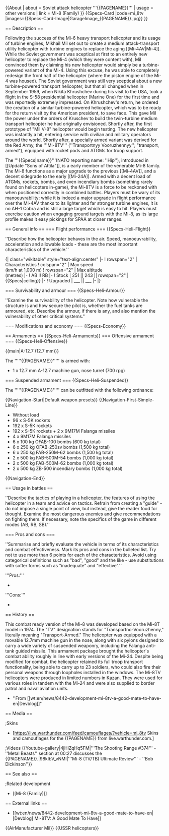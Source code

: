 {{About
| about = Soviet attack helicopter '''{{PAGENAME}}'''
| usage = other versions
| link = Mi-8 (Family)
}}
{{Specs-Card
|code=mi_8tv
|images={{Specs-Card-Image|GarageImage_{{PAGENAME}}.jpg}}
}}

== Description ==
<!-- ''In the description, the first part should be about the history of and the creation and combat usage of the helicopter, as well as its key features. In the second part, tell the reader about the helicopter in the game. Insert a screenshot of the vehicle, so that if the novice player does not remember the vehicle by name, he will immediately understand what kind of vehicle the article is talking about.'' -->
Following the success of the Mi-6 heavy transport helicopter and its usage of turbine engines, Mikhail Mil set out to create a medium attack-transport utility helicopter with turbine engines to replace the aging [[Mi-4AV|Mi-4]]. While the Soviet government was sceptical at first to an entirely new helicopter to replace the Mi-4 (which they were content with), Mil convinced them by claiming his new helicopter would simply be a turbine-powered variant of the Mi-4. Using this excuse, he was able to completely redesign the front half of the helicopter (where the piston engine of the Mi-4 was housed). The Soviet government was still very sceptical about a new turbine-powered transport helicopter, but that all changed when in September 1959, when Nikita Khrushchev during his visit to the USA, took a flight in the S-58 presidential helicopter (Marine One) for the first time and was reportedly extremely impressed. On Khrushchev's return, he ordered the creation of a similar turbine-powered helicopter, which was to be ready for the return visit by the American president, to save face. This gave Mil the power under the orders of Kruschev to build the twin-turbine medium transport helicopter he had originally envisioned. Shortly after, the first prototype of "Mil V-8" helicopter would begin testing. The new helicopter was instantly a hit, entering service with civilian and military operators around the world. Shortly after, a specially armed variant was derived for the Red Army, the '''Mi-8TV''' (''Transportnyy Vooruzhennyy''; "transport, armed"), equipped with rocket pods and ATGMs for troop support.

The '''{{Specs|name}}'''(NATO reporting name: ''Hip''), introduced in [[Update "Sons of Attila"]], is a early member of the venerable Mi-8 family. The Mi-8 functions as a major upgrade to the previous [[Mi-4AV]], and a decent sidegrade to the early [[Mi-24A]]. Armed with a decent load of ATGMs, rockets, bombs, and even incendiary bombs (something rarely found on helicopters in-game), the Mi-8TV is a force to be reckoned with when positioned correctly in combined battles. Players must be wary of its manoeuvrability: while it is indeed a major upgrade in flight performance over the Mi-4AV thanks to its lighter and far stronger turbine engines, it is no AH-1 Cobra and is still a large target which is easy to hit. Players must exercise caution when engaging ground targets with the Mi-8, as its large profile makes it easy pickings for SPAA at closer ranges.

== General info ==
=== Flight performance ===
{{Specs-Heli-Flight}}
<!-- ''Describe how the helicopter behaves in the air. Speed, manoeuvrability, acceleration and allowable loads - these are the most important characteristics of the vehicle.'' -->
''Describe how the helicopter behaves in the air. Speed, manoeuvrability, acceleration and allowable loads - these are the most important characteristics of the vehicle.''

{| class="wikitable" style="text-align:center"
|-
! rowspan="2" | Characteristics
! colspan="2" | Max speed<br>(km/h at 1,000 m)
! rowspan="2" | Max altitude<br>(metres)
|-
! AB !! RB
|-
! Stock
| 251 || 243 || rowspan="2" | {{Specs|ceiling}}
|-
! Upgraded
| ___ || ___
|-
|}

=== Survivability and armour ===
{{Specs-Heli-Armour}}
<!-- ''Examine the survivability of the helicopter. Note how vulnerable the structure is and how secure the pilot is, whether the fuel tanks are armoured, etc. Describe the armour, if there is any, and also mention the vulnerability of other critical systems.'' -->
''Examine the survivability of the helicopter. Note how vulnerable the structure is and how secure the pilot is, whether the fuel tanks are armoured, etc. Describe the armour, if there is any, and also mention the vulnerability of other critical systems.''

=== Modifications and economy ===
{{Specs-Economy}}

== Armaments ==
{{Specs-Heli-Armaments}}
=== Offensive armament ===
{{Specs-Heli-Offensive}}
<!-- ''Describe the offensive armament of the helicopter, if any. Describe how effective the cannons and machine guns are in battle, also what ammunition belts or drums are better to use. If there is no offensive weaponry, delete this subsection.'' -->
{{main|A-12.7 (12.7 mm)}}

The '''''{{PAGENAME}}''''' is armed with:

* 1 x 12.7 mm A-12.7 machine gun, nose turret (700 rpg)

=== Suspended armament ===
{{Specs-Heli-Suspended}}
<!-- ''Describe the helicopter's suspended armament: additional cannons under the winglets, any bombs, and rockets. Since any helicopter is essentially only a platform for suspended weaponry, this section is significant and deserves your special attention. If there is no suspended weaponry remove this subsection.'' -->
The '''''{{PAGENAME}}''''' can be outfitted with the following ordnance:

{{Navigation-Start|Default weapon presets}}
{{Navigation-First-Simple-Line}}

* Without load
* 96 x S-5K rockets
* 192 x S-5K rockets
* 192 x S-5K rockets + 2 x 9M17M Falanga missiles
* 4 x 9M17M Falanga missiles
* 6 x 100 kg OFAB-100 bombs (600 kg total)
* 6 x 250 kg OFAB-250sv bombs (1,500 kg total)
* 6 x 250 kg FAB-250M-62 bombs (1,500 kg total)
* 2 x 500 kg FAB-500M-54 bombs (1,000 kg total)
* 2 x 500 kg FAB-500M-62 bombs (1,000 kg total)
* 2 x 500 kg ZB-500 incendiary bombs (1,000 kg total)

{{Navigation-End}}

== Usage in battles ==
<!-- ''Describe the tactics of playing in a helicopter, the features of using the helicopter in a team and advice on tactics. Refrain from creating a "guide" - do not impose a single point of view, but instead, give the reader food for thought. Examine the most dangerous enemies and give recommendations on fighting them. If necessary, note the specifics of the game in different modes (AB, RB, SB).'' -->
''Describe the tactics of playing in a helicopter, the features of using the helicopter in a team and advice on tactics. Refrain from creating a "guide" - do not impose a single point of view, but instead, give the reader food for thought. Examine the most dangerous enemies and give recommendations on fighting them. If necessary, note the specifics of the game in different modes (AB, RB, SB).''

=== Pros and cons ===
<!-- ''Summarise and briefly evaluate the vehicle in terms of its characteristics and combat effectiveness. Mark its pros and cons in the bulleted list. Try not to use more than 6 points for each of the characteristics. Avoid using categorical definitions such as "bad", "good" and the like - use substitutions with softer forms such as "inadequate" and "effective".'' -->
''Summarise and briefly evaluate the vehicle in terms of its characteristics and combat effectiveness. Mark its pros and cons in the bulleted list. Try not to use more than 6 points for each of the characteristics. Avoid using categorical definitions such as "bad", "good" and the like - use substitutions with softer forms such as "inadequate" and "effective".''

'''Pros:'''

*

'''Cons:'''

*

== History ==
<!-- ''Describe the history of the creation and combat usage of the helicopter in more detail than in the introduction. If the historical reference turns out to be too long, take it to a separate article, taking a link to the article about the vehicle and adding a block "/History" (example: <nowiki>https://wiki.warthunder.com/(Vehicle-name)/History</nowiki>) and add a link to it here using the <code>main</code> template. Be sure to reference text and sources by using <code><nowiki><ref></ref></nowiki></code>, as well as adding them at the end of the article with <code><nowiki><references /></nowiki></code>. This section may also include the vehicle's dev blog entry (if applicable) and the in-game encyclopedia description (under <code><nowiki>=== In-game description ===</nowiki></code>, also if applicable).'' -->
This combat ready version of the Mi-8 was developed based on the Mi-8T model in 1974. The "TV" designation stands for "Transportno-Vooruzhenny," literally meaning "Transport-Armed." The helicopter was equipped with a movable 12.7mm machine gun in the nose, along with six pylons designed to carry a wide variety of suspended weaponry, including the Falanga anti-tank guided missile. This armament package brought the helicopter's combat ability roughly in line with early versions of the Mi-24. Despite being modified for combat, the helicopter retained its full troop transport functionality, being able to carry up to 23 soldiers, who could also fire their personal weapons through loopholes installed in the windows. The Mi-8TV helicopters were produced in limited numbers in Kazan. They were used for various roles in tandem with the Mi-24 and were also supplied to border patrol and naval aviation units.

- ''From [[wt:en/news/8442-development-mi-8tv-a-good-mate-to-have-en|Devblog]]''

== Media ==
<!-- ''Excellent additions to the article would be video guides, screenshots from the game, and photos.'' -->

;Skins
* [https://live.warthunder.com/feed/camouflages/?vehicle=mi_8tv Skins and camouflages for the {{PAGENAME}} from live.warthunder.com.]

;Videos
{{Youtube-gallery|4jHIZqHq5FM|'''The Shooting Range #374''' - ''Metal Beasts'' section at 00:27 discusses the {{PAGENAME}}.|98kIbV_vNMI|'''Mi-8 (TV/TB) Ultimate Review''' - ''Bob Dickinson''}}

== See also ==
<!-- ''Links to the articles on the War Thunder Wiki that you think will be useful for the reader, for example:''
* ''reference to the series of the helicopter;''
* ''links to approximate analogues of other nations and research trees.'' -->

;Related development
* [[Mi-8 (Family)]]

== External links ==
<!-- ''Paste links to sources and external resources, such as:''
* ''topic on the official game forum;''
* ''other literature.'' -->

* [[wt:en/news/8442-development-mi-8tv-a-good-mate-to-have-en|[Devblog] Mi-8TV: A Good Mate To Have]]


{{AirManufacturer Mil}}
{{USSR helicopters}}